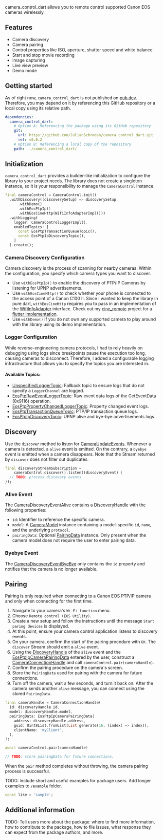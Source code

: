camera_control_dart allows you to remote control supported Canon EOS cameras wirelessly.

## Features
- Camera discovery
- Camera pairing
- Control properties like ISO, aperture, shutter speed and white balance
- Start and stop movie recording
- Image capturing
- Live view preview
- Demo mode

## Getting started

As of right now, `camera_control_dart` is not published on [pub.dev](). Therefore, you may depend on it by referencing this GitHub repository or a local copy using its relative path.

```yaml
dependencies:
  camera_control_dart:
    # Option A: Referencing the package using its GitHub repository
    git:
      url: https://github.com/JulianSchroden/camera_control_dart.git
      ref: v0.0.2
    # Option B: Referencing a local copy of the repository
    path: ../camera_control_dart/
```

## Initialization

`camera_control_dart` provides a builder-like initialization to configure the library to your project needs. The library does not create a singleton instance, so it is your responsibility to manage the `CameraControl` instance.

```dart
final cameraControl = CameraControl.init()
  .withDiscovery((discoverySetup) => discoverySetup
      .withDemo()
      .withEosPtpIp()
      .withEosCineHttp(WifiInfoAdapterImpl()))
  .withLogging(
    logger: CameraControlLoggerImpl(),
    enabledTopics: [
      const EosPtpTransactionQueueTopic(),
      const EosPtpIpDiscoveryTopic(),
    ]
  ).create();
```

### Camera Discovery Configuration
Camera discovery is the process of scanning for nearby cameras. Within the configuration, you specify which camera types you want to discover.

- Use `withEosPtpIp()` to enable the discovery of PTP/IP Cameras by listening for UPNP advertisements.
- Use `withEosCineHttp()` to check whether your phone is connected to the access point of a Canon C100 II. Since I wanted to keep the library in pure dart, `withEosCineHttp` requires you to pass in an implementation of the [WifiInfoAdapter](/lib/src/common/discovery/wifi_info_adapter.dart) interface. Check out my [cine_remote](https://github.com/JulianSchroden/cine_remote) project for a [flutter implementation](https://github.com/JulianSchroden/cine_remote/blob/5daac7a1131d1d8e49e5bcadc15562596ddb0ee0/lib/adapter/wifi_info_adapter.dart).
- Use `withDemo()` if you do not own any supported camera to play around with the library using its demo implementation.

### Logger Configuration
While reverse-engineering camera protocols, I had to rely heavily on debugging using logs since breakpoints pause the execution too long, causing cameras to disconnect. Therefore, I added a configurable logging infrastructure that allows you to specify the topics you are interested in.

#### Available Topics:
- [UnspecifiedLoggerTopic](/lib/src/common/logging/camera_control_logger_config.dart#L10): Fallback topic to ensure logs that do not specify a `LoggerChannel` are logged.
- [EosPtpRawEventLoggerTopic](/lib/src/eos_ptp_ip/logging/topics/eos_event_topics.dart#L14): Raw event data logs of the GetEventData (0x9116) operation.
- [EosPtpPropertyChangedLoggerTopic](/lib/src/eos_ptp_ip/logging/topics/eos_event_topics.dart#L29): Property changed event logs.
- [EosPtpTransactionQueueTopic](/lib/src/eos_ptp_ip/logging/topics/transaction_queue_topics.dart#L14): PTP/IP transaction queue logs.
- [EosPtpIpDiscoveryTopic](/lib/src/eos_ptp_ip/logging/topics/eos_ptp_ip_discovery_topic.dart#L10): UPNP alive and bye-bye advertisements logs.

## Discovery
Use the `discover` method to listen for [CameraUpdateEvents](/lib/src/common/discovery/camera_discovery_event.dart#L5). Whenever a camera is detected, a `alive` event is emitted. On the contrary, a `byebye` event is emitted when a camera disappears. Note that the Stream returned by `discover` does not filter out duplicates.

```dart
final discoveryStreamSubscription =
    cameraControl.discover().listen((discoveryEvent) {
  // TODO: process discovery events
});
```
### Alive Event
The [CameraDiscoveryEventAlive](/lib/src/common/discovery/camera_discovery_event.dart#L24) contains a [DiscoveryHandle](/lib/src/common/discovery/discovery_handle.dart#L6) with the following properties:
- `id`: Identifier to reference the specific camera.
- `model`: A [CameraModel](/lib/src/common/models/camera_model.dart#L5) instance containing a model-specific `id`, `name`, and the underlying `protocol`.
- `pairingData`: Optional [PairingData](/lib/src/common/models/pairing_data.dart#L3) instance. Only present when the camera model does not require the user to enter pairing data.

### Byebye Event
The [CameraDiscoveryEventByeBye](/lib/src/common/discovery/camera_discovery_event.dart#L41) only contains the `id` property and notifies that the camera is no longer available.

## Pairing
Pairing is only required when connecting to a Canon EOS PTP/IP camera and only when connecting for the first time.
1. Navigate to your camera's `Wi-Fi function` menu.
2. Choose `Remote control (EOS Utility)`.
3. Create a new setup and follow the instructions until the message `Start paring devices` is displayed.
4. At this point, ensure your camera control application listens to discovery events.
5. On your camera, confirm the start of the pairing procedure with `OK`. The `discover` Stream should emit a `alive` event.
6. Using the [DiscoveryHandle](/lib/src/common/discovery/discovery_handle.dart#L6) of the `alive` event and the [EosPtpIpCameraPairingData](/lib/src/eos_ptp_ip/eos_ptp_ip_camera_pairing_data.dart#L5) entered by the user, construct a [CameraConnectionHandle](/lib/src/common/models/camera_connection_handle.dart#L7) and call `cameraControl.pair(cameraHandle)`.
7. Confirm the pairing procedure on the camera's screen.
8. Store the `PairingData` used for pairing with the camera for future connections.
9. Turn off the camera, wait a few seconds, and turn it back on. After the camera sends another `alive` message, you can connect using the stored `PairingData`.


```dart
final cameraHandle = CameraConnectionHandle(
  id: discoveryHandle.id,
  model: discoveryHandle.model,
  pairingData: EosPtpIpCameraPairingData(
    address: discoveryHandle.address,
    guid: Uint8List.fromList(List.generate(16, (index) => index)),
    clientName: 'myClient',
  ),
);

await cameraControl.pair(cameraHandle)

// TODO: store pairingData for future connections.
```

When the `pair` method completes without throwing, the camera pairing process is successful.

TODO: Include short and useful examples for package users. Add longer examples
to `/example` folder. 

```dart
const like = 'sample';
```

## Additional information

TODO: Tell users more about the package: where to find more information, how to 
contribute to the package, how to file issues, what response they can expect 
from the package authors, and more.

